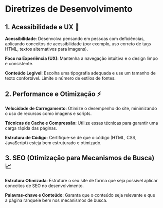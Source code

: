 # Diretrizes de Desenvolvimento

## 1. Acessibilidade e UX 🎯

**Acessibilidade**: Desenvolva pensando em pessoas com deficiências, aplicando conceitos de acessibilidade (por exemplo, uso correto de tags HTML, textos alternativos para imagens).

**Foco na Experiência (UX)**: Mantenha a navegação intuitiva e o design limpo e consistente.

**Conteúdo Legível**: Escolha uma tipografia adequada e use um tamanho de texto confortável. Limite o número de estilos de fontes.

## 2. Performance e Otimização ⚡

**Velocidade de Carregamento**: Otimize o desempenho do site, minimizando o uso de recursos como imagens e scripts.

**Técnicas de Cache e Compressão**: Utilize essas técnicas para garantir uma carga rápida das páginas.

**Estrutura de Código**: Certifique-se de que o código (HTML, CSS, JavaScript) esteja bem estruturado e otimizado.

## 3. SEO (Otimização para Mecanismos de Busca) 📈

**Estrutura Otimizada**: Estruture o seu site de forma que seja possível aplicar conceitos de SEO no desenvolvimento.

**Palavras-chave e Conteúdo**: Garanta que o conteúdo seja relevante e que a página ranqueie bem nos mecanismos de busca.